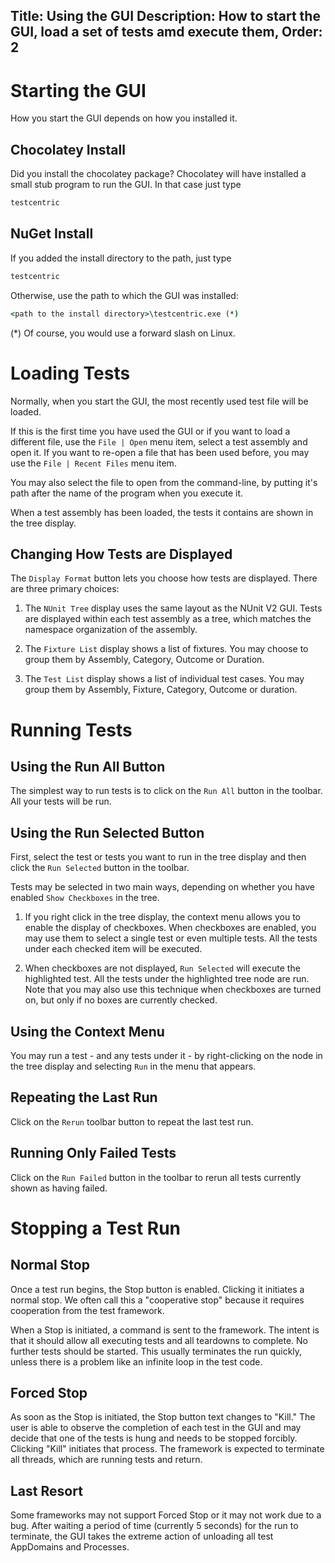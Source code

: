Title: Using the GUI
Description: How to start the GUI, load a set of tests amd execute them,
Order: 2
---
# Starting the GUI

How you start the GUI depends on how you installed it.

## Chocolatey Install

Did you install the chocolatey package? Chocolatey will have installed a small stub program to run the GUI. In that case just type

```cmd
testcentric
```

## NuGet Install

If you added the install directory to the path, just type

```cmd
testcentric
```

Otherwise, use the path to which the GUI was installed:

```cmd
<path to the install directory>\testcentric.exe (*)
```

(*) Of course, you would use a forward slash on Linux.

# Loading Tests

Normally, when you start the GUI, the most recently used test file will be loaded.

If this is the first time you have used the GUI or if you want to load a different file, use the `File | Open` menu item, select a test assembly and open it. If you want to re-open a file that has been used before, you may use the `File | Recent Files` menu item.

You may also select the file to open from the command-line, by putting it's path after the name of the program when you execute it.

When a test assembly has been loaded, the tests it contains are shown in the tree display.

## Changing How Tests are Displayed

The `Display Format` button lets you choose how tests are displayed. There are three primary choices:

1. The `NUnit Tree` display uses the same layout as the NUnit V2 GUI. Tests are displayed within each test assembly as a tree, which matches the namespace organization of the assembly.

2. The `Fixture List` display shows a list of fixtures. You may choose to group them by Assembly, Category, Outcome or Duration.

3. The `Test List` display shows a list of individual test cases. You may group them by Assembly, Fixture, Category, Outcome or duration.

# Running Tests

## Using the Run All Button

The simplest way to run tests is to click on the `Run All` button in the toolbar. All your tests will be run.

## Using the Run Selected Button

First, select the test or tests you want to run in the tree display and then click the `Run Selected` button in the toolbar.

Tests may be selected in two main ways, depending on whether you have enabled `Show Checkboxes` in the tree.

1. If you right click in the tree display, the context menu allows you to enable the display of checkboxes. When checkboxes are enabled, you may use them to select a single test or even
multiple tests. All the tests under each checked item will be executed.

2. When checkboxes are not displayed, `Run Selected` will execute the highlighted test. All the tests under the highlighted tree node are run. Note that you may also use this technique when checkboxes are turned on, but only if no boxes are currently checked.

## Using the Context Menu

You may run a test - and any tests under it - by right-clicking on the node in the tree display
and selecting `Run` in the menu that appears.

## Repeating the Last Run

Click on the `Rerun` toolbar button to repeat the last test run.

## Running Only Failed Tests

Click on the `Run Failed` button in the toolbar to rerun all tests currently shown as having failed.

# Stopping a Test Run

## Normal Stop

Once a test run begins, the Stop button is enabled. Clicking it initiates a normal stop. We often call this a "cooperative stop" because it requires cooperation from the test framework.

When a Stop is initiated, a command is sent to the framework. The intent is that it should allow all executing tests and all teardowns to complete. No further tests should be started. This usually terminates the run quickly, unless there is a problem like an infinite loop in the test code.

## Forced Stop

As soon as the Stop is initiated, the Stop button text changes to "Kill." The user is able to observe the completion of each test in the GUI and may decide that one of the tests is hung and needs to be stopped forcibly. Clicking "Kill" initiates that process. The framework is expected to terminate all threads, which are running tests and return.

## Last Resort

Some frameworks may not support Forced Stop or it may not work due to a bug. After waiting a period of time (currently 5 seconds) for the run to terminate, the GUI takes the extreme action of unloading all test AppDomains and Processes.
